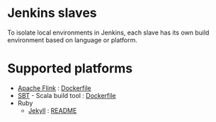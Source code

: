 # Jenkins slaves

To isolate local environments in Jenkins, each slave has its own build environment based on language or platform.

# Supported platforms

* [Apache Flink](https://flink.apache.org) : [Dockerfile](flink/Dockerfile)
* [SBT](https://scala-sbt.org) - Scala build tool : [Dockerfile](sbt/Dockerfile)
* Ruby
    * [Jekyll](https://jekyllrb.com) : [README](jekyll/README.md)



